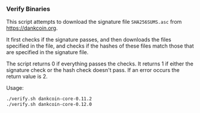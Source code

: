 ### Verify Binaries
This script attempts to download the signature file `SHA256SUMS.asc` from https://dankcoin.org.

It first checks if the signature passes, and then downloads the files specified in the file, and checks if the hashes of these files match those that are specified in the signature file.

The script returns 0 if everything passes the checks. It returns 1 if either the signature check or the hash check doesn't pass. If an error occurs the return value is 2.

Usage:

```sh
./verify.sh dankcoin-core-0.11.2
./verify.sh dankcoin-core-0.12.0
```
